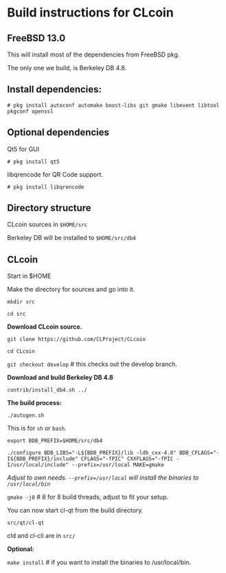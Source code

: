 Build instructions for CLcoin 
=================================
FreeBSD 13.0
---------------------------------
This will install most of the dependencies from FreeBSD pkg.

The only one we build, is Berkeley DB 4.8.


Install dependencies:
----------------------------
`# pkg install autoconf automake boost-libs git gmake libevent libtool pkgconf openssl
`

Optional dependencies
----------------------
Qt5 for GUI

`# pkg install qt5`

libqrencode for QR Code support.

`# pkg install libqrencode`


Directory structure
------------------
CLcoin sources in `$HOME/src`

Berkeley DB will be installed to `$HOME/src/db4`


CLcoin
------------------

Start in $HOME

Make the directory for sources and go into it.

`mkdir src`

`cd src`

__Download CLcoin source.__

`git clone https://github.com/CLProject/CLcoin`

`cd CLcoin`

`git checkout develop` # this checks out the develop branch.

__Download and build Berkeley DB 4.8__

`contrib/install_db4.sh ../`

__The build process:__

`./autogen.sh`

This is for `sh` or `bash`. 

`export BDB_PREFIX=$HOME/src/db4`

`./configure BDB_LIBS="-L${BDB_PREFIX}/lib -ldb_cxx-4.8" BDB_CFLAGS="-I${BDB_PREFIX}/include" CFLAGS="-fPIC" CXXFLAGS="-fPIC -I/usr/local/include" --prefix=/usr/local MAKE=gmake`

_Adjust to own needs. `--prefix=/usr/local` will install the binaries to `/usr/local/bin`_


`gmake -j8`  # 8 for 8 build threads, adjust to fit your setup.

You can now start cl-qt from the build directory.

`src/qt/cl-qt`

cld and cl-cli are in `src/`


__Optional:__

`make install`  # if you want to install the binaries to /usr/local/bin.





